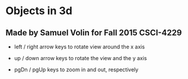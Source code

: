 # Objects in 3d
## Made by Samuel Volin for Fall 2015 CSCI-4229


* left / right arrow keys to rotate view around the x axis

* up / down arrow keys to rotate the view and the y axis

* pgDn / pgUp keys to zoom in and out, respectively
